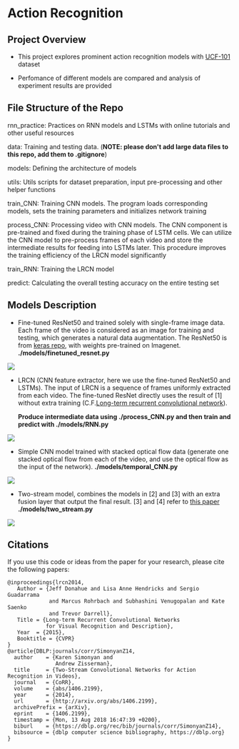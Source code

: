 # Action Recognition

## Project Overview

- This project explores prominent action recognition models with [UCF-101](http://crcv.ucf.edu/data/UCF101.php) dataset
    
- Perfomance of different models are compared and analysis of experiment results are provided


## File Structure of the Repo

rnn\_practice: 
    Practices on RNN models and LSTMs with online tutorials and other useful resources

data:
    Training and testing data. (**NOTE: please don't add large data files to this repo, add them to .gitignore**)

models:
    Defining the architecture of models

utils:
    Utils scripts for dataset preparation, input pre-processing and other helper functions 
    
train_CNN:
    Training CNN models. The program loads corresponding models, sets the training parameters and initializes network training

process_CNN:
    Processing video with CNN models. The CNN component is pre-trained and fixed during the training phase of LSTM cells. We can utilize the CNN model to pre-process frames of each video and store the intermediate results for feeding into LSTMs later. This procedure improves the training efficiency of the LRCN model significantly
    
    

train_RNN:
    Training the LRCN model
   
predict:
    Calculating the overall testing accuracy on the entire testing set
    
 

## Models Description

- Fine-tuned ResNet50 and trained solely with single-frame image data. Each frame of the video is considered as an image for training and testing, which generates a natural data augmentation.
   The ResNet50 is from [keras repo](https://github.com/fchollet/deep-learning-models), with weights 
   pre-trained on Imagenet. **./models/finetuned_resnet.py** 
   
![](https://github.com/woodfrog/ActionRecognition/blob/master/readme_imgs/finetuned_resnet.png?raw=true)   

- LRCN (CNN feature extractor, here we use the fine-tuned ResNet50 and LSTMs). The input of LRCN is a sequence of frames uniformly extracted from each video. The fine-tuned ResNet directly uses the result of [1] without extra training (C.F.[Long-term recurrent
   convolutional network](http://www.cv-foundation.org/openaccess/content_cvpr_2015/papers/Donahue_Long-Term_Recurrent_Convolutional_2015_CVPR_paper.pdf)).
   
   **Produce intermediate data using ./process_CNN.py and then train and predict with ./models/RNN.py**
    
![](https://github.com/woodfrog/ActionRecognition/blob/master/readme_imgs/LRCN.png?raw=true)
   
   
- Simple CNN model trained with stacked optical flow data (generate one stacked optical flow from each of the video, and use the optical flow as the input of the network). **./models/temporal_CNN.py**
   
![](https://github.com/woodfrog/ActionRecognition/blob/master/readme_imgs/CNN_optical_flow.png?raw=true)

- Two-stream model, combines the models in [2] and [3] with an extra fusion layer that
   output the final result. [3] and [4] refer to [this paper](http://papers.nips.cc/paper/5353-two-stream-convolutional-networks-for-action-recognition-in-videos.pdf)
   **./models/two_stream.py**

![](https://github.com/woodfrog/ActionRecognition/blob/master/readme_imgs/two_stream_model.png?raw=true)

## Citations
If you use this code or ideas from the paper for your research, please cite the following papers:
```
@inproceedings{lrcn2014,
   Author = {Jeff Donahue and Lisa Anne Hendricks and Sergio Guadarrama
             and Marcus Rohrbach and Subhashini Venugopalan and Kate Saenko
             and Trevor Darrell},
   Title = {Long-term Recurrent Convolutional Networks
            for Visual Recognition and Description},
   Year  = {2015},
   Booktitle = {CVPR}
}
@article{DBLP:journals/corr/SimonyanZ14,
  author    = {Karen Simonyan and
               Andrew Zisserman},
  title     = {Two-Stream Convolutional Networks for Action Recognition in Videos},
  journal   = {CoRR},
  volume    = {abs/1406.2199},
  year      = {2014},
  url       = {http://arxiv.org/abs/1406.2199},
  archivePrefix = {arXiv},
  eprint    = {1406.2199},
  timestamp = {Mon, 13 Aug 2018 16:47:39 +0200},
  biburl    = {https://dblp.org/rec/bib/journals/corr/SimonyanZ14},
  bibsource = {dblp computer science bibliography, https://dblp.org}
}
```
